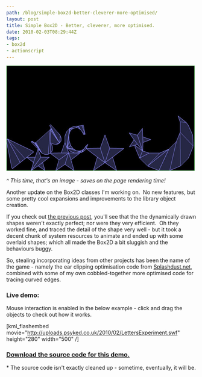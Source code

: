 ```yaml
---
path: /blog/simple-box2d-better-cleverer-more-optimised/
layout: post
title: Simple Box2D - Better, cleverer, more optimised.
date: 2010-02-03T08:29:44Z
tags:
- box2d
- actionscript
---
```


![](box2d-shapes-2.jpg)

_^ This time, that's an image - saves on the page rendering time!_

Another update on the Box2D classes I'm working on.  No new features, but some pretty cool expansions and improvements to the library object creation.

If you check out [the previous post](http://www.psyked.co.uk/box2d/demo-source-simple-box2d-with-curved-edges.htm), you'll see that the the dynamically drawn shapes weren't exactly perfect; nor were they very efficient.  Oh they worked fine, and traced the detail of the shape very well - but it took a decent chunk of system resources to animate and ended up with some overlaid shapes; which all made the Box2D a bit sluggish and the behaviours buggy.

So, stealing incorporating ideas from other projects has been the name of the game - namely the ear clipping optimisation code from [Splashdust.net](http://www.splashdust.net/2009/10/box2d-mouse-drawing-now-with-ear-clipping/), combined with some of my own cobbled-together more optimised code for tracing curved edges.

### Live demo:

Mouse interaction is enabled in the below example - click and drag the objects to check out how it works.

\[kml_flashembed movie="http://uploads.psyked.co.uk/2010/02/LettersExperiment.swf" height="280" width="500" /\]

### [Download the source code for this demo.](http://uploads.psyked.co.uk/2010/02/simplebox2d_demo_100202.zip)

\* The source code isn't exactly cleaned up - sometime, eventually, it will be.